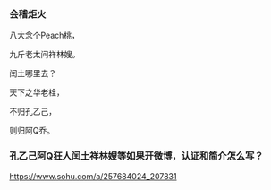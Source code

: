 ### 会稽炬火

八大念个Peach桃，

九斤老太问祥林嫂。

闰土哪里去？

天下之华老栓，

不归孔乙己，

则归阿Q乔。

### 孔乙己阿Q狂人闰土祥林嫂等如果开微博，认证和简介怎么写？
https://www.sohu.com/a/257684024_207831
